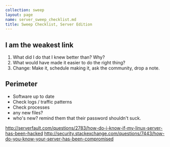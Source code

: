 ```yaml
---
collection: sweep
layout: page
name: server_sweep_checklist.md
title: Sweep Checklist, Server Edition
---
```


## I am the weakest link

1. What did I do that I knew better than? Why?
2. What would have made it easier to do the right thing?
3. Change: Make it, schedule making it, ask the community, drop a note.

## Perimeter

* Software up to date
* Check logs / traffic patterns
* Check processes
* any new files?
* who's new? remind them that their password shouldn't suck.


http://serverfault.com/questions/2783/how-do-i-know-if-my-linux-server-has-been-hacked
http://security.stackexchange.com/questions/7443/how-do-you-know-your-server-has-been-compromised

